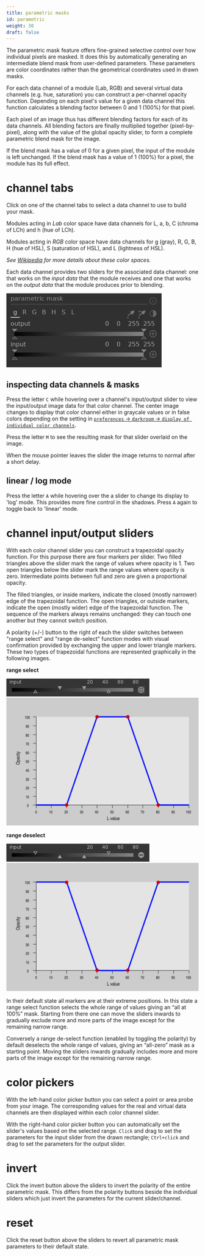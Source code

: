 ```yaml
---
title: parametric masks
id: parametric
weight: 30
draft: false
---
```


The parametric mask feature offers fine-grained selective control over how individual pixels are masked. It does this by automatically generating an intermediate blend mask from user-defined parameters. These parameters are color coordinates rather than the geometrical coordinates used in drawn masks.

For each data channel of a module (Lab, RGB) and several virtual data channels (e.g. hue, saturation) you  can construct a per-channel opacity function. Depending on each pixel's value for a given data channel this function calculates a blending factor between 0 and 1 (100%) for that pixel.

Each pixel of an image thus has different blending factors for each of its data channels. All blending factors are finally multiplied together (pixel-by-pixel), along with the value of the global opacity slider, to form a complete parametric blend mask for the image.

If the blend mask has a value of 0 for a given pixel, the input of the module is left unchanged. If the blend mask has a value of 1 (100%) for a pixel, the module has its full effect.

# channel tabs

Click on one of the channel tabs to select a data channel to use to build your mask.

Modules acting in _Lab_ color space have data channels for L, a, b, C (chroma of LCh) and h (hue of LCh). 

Modules acting in _RGB_ color space have data channels for g (gray), R, G, B, H (hue of HSL), S (saturation of HSL), and L (lightness of HSL). 

_See [Wikipedia](https://en.wikipedia.org/wiki/Color_space) for more details about these color spaces._

Each data channel provides two sliders for the associated data channel: one that works on the _input data_ that the module receives and one that works on the _output data_ that the module produces prior to blending.

![input and output sliders](./parametric/input-output-sliders.png#w50)

## inspecting data channels & masks

Press the letter `C` while hovering over a channel's input/output slider to view the input/output image data for that color channel. The center image changes to display that color channel either in graycale values or in false colors depending on the setting in [`preferences` -> `darkroom` -> `display of individual color channels`](../../../preferences-settings/darkroom.md). 

Press the letter `M` to see the resulting mask for that slider overlaid on the image. 

When the mouse pointer leaves the slider the image returns to normal after a short delay. 

## linear / log mode

Press the letter `A` while hovering over the a slider to change its display to 'log' mode. This provides more fine control in the shadows. Press `A` again to toggle back to 'linear' mode.

# channel input/output sliders

With each color channel slider you can construct a trapezoidal opacity function. For this purpose there are four markers per slider. Two filled triangles above the slider mark the range of values where opacity is 1. Two open triangles below the slider mark the range values where opacity is zero. Intermediate points between full and zero are given a proportional opacity.

The filled triangles, or inside markers, indicate the closed (mostly narrower) edge of the trapezoidal function. The open triangles, or outside markers, indicate the open (mostly wider) edge of the trapezoidal function. The sequence of the markers always remains unchanged: they can touch one another but they cannot switch position.

A polarity (+/-) button to the right of each the slider switches between "range select" and "range de-select" function modes with visual confirmation provided by exchanging the upper and lower triangle markers. These two types of trapezoidal functions are represented graphically in the following images. 

**range select**

![range select slider](./parametric/blendif_2a.png#w50)
![range select graph](./parametric/blendif_2b.png#w50)

**range deselect**

![range deselect slider](./parametric/blendif_3a.png#w50)
![range deselect graph](./parametric/blendif_3b.png#w50)

In their default state all markers are at their extreme positions. In this state a range select function selects the whole range of values giving an “all at 100%” mask. Starting from there one can move the sliders inwards to gradually exclude more and more parts of the image except for the remaining narrow range.

Conversely a range de-select function (enabled by toggling the polarity) by default deselects the whole range of values, giving an “all-zero” mask as a starting point. Moving the sliders inwards gradually includes more and more parts of the image except for the remaining narrow range. 

# color pickers

With the left-hand color picker button you can select a point or area probe from your image. The corresponding values for the real and virtual data channels are then displayed within each color channel slider.

With the right-hand color picker button you can automatically set the slider's values based on the selected range. `Click` and drag to set the parameters for the input slider from the drawn rectangle; `Ctrl+click` and drag to set the parameters for the output slider.

# invert

Click the invert button above the sliders to invert the polarity of the entire parametric mask. This differs from the polarity buttons beside the individual sliders which just invert the parameters for the current slider/channel.

# reset

Click the reset button above the sliders to revert all parametric mask parameters to their default state.

